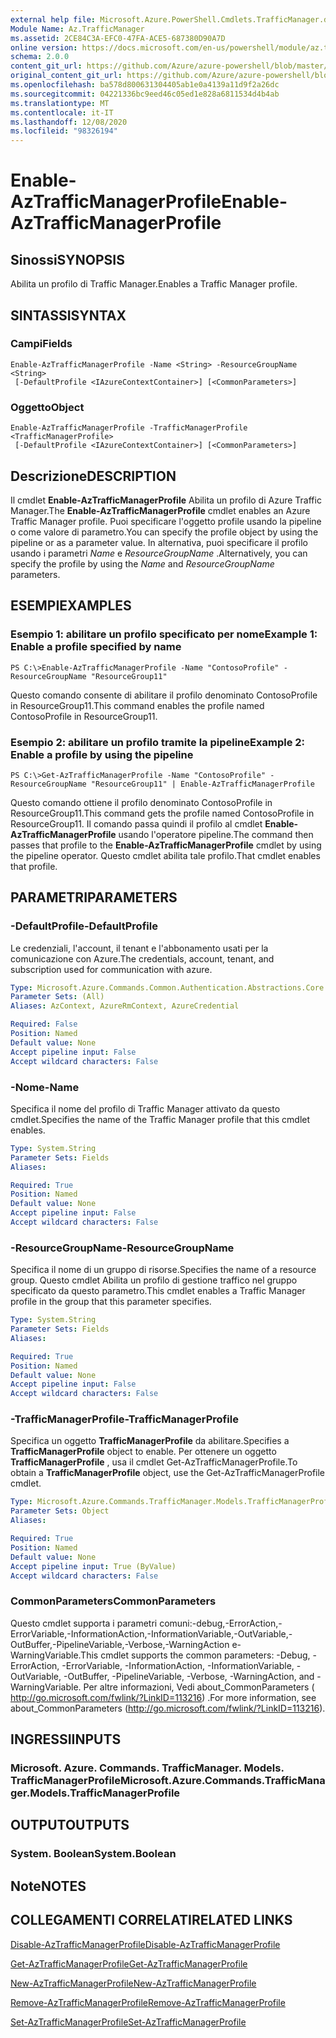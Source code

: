 ```yaml
---
external help file: Microsoft.Azure.PowerShell.Cmdlets.TrafficManager.dll-Help.xml
Module Name: Az.TrafficManager
ms.assetid: 2CE84C3A-EFC0-47FA-ACE5-687380D90A7D
online version: https://docs.microsoft.com/en-us/powershell/module/az.trafficmanager/enable-aztrafficmanagerprofile
schema: 2.0.0
content_git_url: https://github.com/Azure/azure-powershell/blob/master/src/TrafficManager/TrafficManager/help/Enable-AzTrafficManagerProfile.md
original_content_git_url: https://github.com/Azure/azure-powershell/blob/master/src/TrafficManager/TrafficManager/help/Enable-AzTrafficManagerProfile.md
ms.openlocfilehash: ba578d800631304405ab1e0a4139a11d9f2a26dc
ms.sourcegitcommit: 04221336bc9eed46c05ed1e828a6811534d4b4ab
ms.translationtype: MT
ms.contentlocale: it-IT
ms.lasthandoff: 12/08/2020
ms.locfileid: "98326194"
---
```

# <span data-ttu-id="0b2c2-101">Enable-AzTrafficManagerProfile</span><span class="sxs-lookup"><span data-stu-id="0b2c2-101">Enable-AzTrafficManagerProfile</span></span>

## <span data-ttu-id="0b2c2-102">Sinossi</span><span class="sxs-lookup"><span data-stu-id="0b2c2-102">SYNOPSIS</span></span>
<span data-ttu-id="0b2c2-103">Abilita un profilo di Traffic Manager.</span><span class="sxs-lookup"><span data-stu-id="0b2c2-103">Enables a Traffic Manager profile.</span></span>

## <span data-ttu-id="0b2c2-104">SINTASSI</span><span class="sxs-lookup"><span data-stu-id="0b2c2-104">SYNTAX</span></span>

### <span data-ttu-id="0b2c2-105">Campi</span><span class="sxs-lookup"><span data-stu-id="0b2c2-105">Fields</span></span>
```
Enable-AzTrafficManagerProfile -Name <String> -ResourceGroupName <String>
 [-DefaultProfile <IAzureContextContainer>] [<CommonParameters>]
```

### <span data-ttu-id="0b2c2-106">Oggetto</span><span class="sxs-lookup"><span data-stu-id="0b2c2-106">Object</span></span>
```
Enable-AzTrafficManagerProfile -TrafficManagerProfile <TrafficManagerProfile>
 [-DefaultProfile <IAzureContextContainer>] [<CommonParameters>]
```

## <span data-ttu-id="0b2c2-107">Descrizione</span><span class="sxs-lookup"><span data-stu-id="0b2c2-107">DESCRIPTION</span></span>
<span data-ttu-id="0b2c2-108">Il cmdlet **Enable-AzTrafficManagerProfile** Abilita un profilo di Azure Traffic Manager.</span><span class="sxs-lookup"><span data-stu-id="0b2c2-108">The **Enable-AzTrafficManagerProfile** cmdlet enables an Azure Traffic Manager profile.</span></span>
<span data-ttu-id="0b2c2-109">Puoi specificare l'oggetto profile usando la pipeline o come valore di parametro.</span><span class="sxs-lookup"><span data-stu-id="0b2c2-109">You can specify the profile object by using the pipeline or as a parameter value.</span></span>
<span data-ttu-id="0b2c2-110">In alternativa, puoi specificare il profilo usando i parametri *Name* e *ResourceGroupName* .</span><span class="sxs-lookup"><span data-stu-id="0b2c2-110">Alternatively, you can specify the profile by using the *Name* and *ResourceGroupName* parameters.</span></span>

## <span data-ttu-id="0b2c2-111">ESEMPI</span><span class="sxs-lookup"><span data-stu-id="0b2c2-111">EXAMPLES</span></span>

### <span data-ttu-id="0b2c2-112">Esempio 1: abilitare un profilo specificato per nome</span><span class="sxs-lookup"><span data-stu-id="0b2c2-112">Example 1: Enable a profile specified by name</span></span>
```
PS C:\>Enable-AzTrafficManagerProfile -Name "ContosoProfile" -ResourceGroupName "ResourceGroup11"
```

<span data-ttu-id="0b2c2-113">Questo comando consente di abilitare il profilo denominato ContosoProfile in ResourceGroup11.</span><span class="sxs-lookup"><span data-stu-id="0b2c2-113">This command enables the profile named ContosoProfile in ResourceGroup11.</span></span>

### <span data-ttu-id="0b2c2-114">Esempio 2: abilitare un profilo tramite la pipeline</span><span class="sxs-lookup"><span data-stu-id="0b2c2-114">Example 2: Enable a profile by using the pipeline</span></span>
```
PS C:\>Get-AzTrafficManagerProfile -Name "ContosoProfile" -ResourceGroupName "ResourceGroup11" | Enable-AzTrafficManagerProfile
```

<span data-ttu-id="0b2c2-115">Questo comando ottiene il profilo denominato ContosoProfile in ResourceGroup11.</span><span class="sxs-lookup"><span data-stu-id="0b2c2-115">This command gets the profile named ContosoProfile in ResourceGroup11.</span></span>
<span data-ttu-id="0b2c2-116">Il comando passa quindi il profilo al cmdlet **Enable-AzTrafficManagerProfile** usando l'operatore pipeline.</span><span class="sxs-lookup"><span data-stu-id="0b2c2-116">The command then passes that profile to the **Enable-AzTrafficManagerProfile** cmdlet by using the pipeline operator.</span></span>
<span data-ttu-id="0b2c2-117">Questo cmdlet abilita tale profilo.</span><span class="sxs-lookup"><span data-stu-id="0b2c2-117">That cmdlet enables that profile.</span></span>

## <span data-ttu-id="0b2c2-118">PARAMETRI</span><span class="sxs-lookup"><span data-stu-id="0b2c2-118">PARAMETERS</span></span>

### <span data-ttu-id="0b2c2-119">-DefaultProfile</span><span class="sxs-lookup"><span data-stu-id="0b2c2-119">-DefaultProfile</span></span>
<span data-ttu-id="0b2c2-120">Le credenziali, l'account, il tenant e l'abbonamento usati per la comunicazione con Azure.</span><span class="sxs-lookup"><span data-stu-id="0b2c2-120">The credentials, account, tenant, and subscription used for communication with azure.</span></span>

```yaml
Type: Microsoft.Azure.Commands.Common.Authentication.Abstractions.Core.IAzureContextContainer
Parameter Sets: (All)
Aliases: AzContext, AzureRmContext, AzureCredential

Required: False
Position: Named
Default value: None
Accept pipeline input: False
Accept wildcard characters: False
```

### <span data-ttu-id="0b2c2-121">-Nome</span><span class="sxs-lookup"><span data-stu-id="0b2c2-121">-Name</span></span>
<span data-ttu-id="0b2c2-122">Specifica il nome del profilo di Traffic Manager attivato da questo cmdlet.</span><span class="sxs-lookup"><span data-stu-id="0b2c2-122">Specifies the name of the Traffic Manager profile that this cmdlet enables.</span></span>

```yaml
Type: System.String
Parameter Sets: Fields
Aliases:

Required: True
Position: Named
Default value: None
Accept pipeline input: False
Accept wildcard characters: False
```

### <span data-ttu-id="0b2c2-123">-ResourceGroupName</span><span class="sxs-lookup"><span data-stu-id="0b2c2-123">-ResourceGroupName</span></span>
<span data-ttu-id="0b2c2-124">Specifica il nome di un gruppo di risorse.</span><span class="sxs-lookup"><span data-stu-id="0b2c2-124">Specifies the name of a resource group.</span></span>
<span data-ttu-id="0b2c2-125">Questo cmdlet Abilita un profilo di gestione traffico nel gruppo specificato da questo parametro.</span><span class="sxs-lookup"><span data-stu-id="0b2c2-125">This cmdlet enables a Traffic Manager profile in the group that this parameter specifies.</span></span>

```yaml
Type: System.String
Parameter Sets: Fields
Aliases:

Required: True
Position: Named
Default value: None
Accept pipeline input: False
Accept wildcard characters: False
```

### <span data-ttu-id="0b2c2-126">-TrafficManagerProfile</span><span class="sxs-lookup"><span data-stu-id="0b2c2-126">-TrafficManagerProfile</span></span>
<span data-ttu-id="0b2c2-127">Specifica un oggetto **TrafficManagerProfile** da abilitare.</span><span class="sxs-lookup"><span data-stu-id="0b2c2-127">Specifies a **TrafficManagerProfile** object to enable.</span></span>
<span data-ttu-id="0b2c2-128">Per ottenere un oggetto **TrafficManagerProfile** , usa il cmdlet Get-AzTrafficManagerProfile.</span><span class="sxs-lookup"><span data-stu-id="0b2c2-128">To obtain a **TrafficManagerProfile** object, use the Get-AzTrafficManagerProfile cmdlet.</span></span>

```yaml
Type: Microsoft.Azure.Commands.TrafficManager.Models.TrafficManagerProfile
Parameter Sets: Object
Aliases:

Required: True
Position: Named
Default value: None
Accept pipeline input: True (ByValue)
Accept wildcard characters: False
```

### <span data-ttu-id="0b2c2-129">CommonParameters</span><span class="sxs-lookup"><span data-stu-id="0b2c2-129">CommonParameters</span></span>
<span data-ttu-id="0b2c2-130">Questo cmdlet supporta i parametri comuni:-debug,-ErrorAction,-ErrorVariable,-InformationAction,-InformationVariable,-OutVariable,-OutBuffer,-PipelineVariable,-Verbose,-WarningAction e-WarningVariable.</span><span class="sxs-lookup"><span data-stu-id="0b2c2-130">This cmdlet supports the common parameters: -Debug, -ErrorAction, -ErrorVariable, -InformationAction, -InformationVariable, -OutVariable, -OutBuffer, -PipelineVariable, -Verbose, -WarningAction, and -WarningVariable.</span></span> <span data-ttu-id="0b2c2-131">Per altre informazioni, Vedi about_CommonParameters ( http://go.microsoft.com/fwlink/?LinkID=113216) .</span><span class="sxs-lookup"><span data-stu-id="0b2c2-131">For more information, see about_CommonParameters (http://go.microsoft.com/fwlink/?LinkID=113216).</span></span>

## <span data-ttu-id="0b2c2-132">INGRESSI</span><span class="sxs-lookup"><span data-stu-id="0b2c2-132">INPUTS</span></span>

### <span data-ttu-id="0b2c2-133">Microsoft. Azure. Commands. TrafficManager. Models. TrafficManagerProfile</span><span class="sxs-lookup"><span data-stu-id="0b2c2-133">Microsoft.Azure.Commands.TrafficManager.Models.TrafficManagerProfile</span></span>

## <span data-ttu-id="0b2c2-134">OUTPUT</span><span class="sxs-lookup"><span data-stu-id="0b2c2-134">OUTPUTS</span></span>

### <span data-ttu-id="0b2c2-135">System. Boolean</span><span class="sxs-lookup"><span data-stu-id="0b2c2-135">System.Boolean</span></span>

## <span data-ttu-id="0b2c2-136">Note</span><span class="sxs-lookup"><span data-stu-id="0b2c2-136">NOTES</span></span>

## <span data-ttu-id="0b2c2-137">COLLEGAMENTI CORRELATI</span><span class="sxs-lookup"><span data-stu-id="0b2c2-137">RELATED LINKS</span></span>

[<span data-ttu-id="0b2c2-138">Disable-AzTrafficManagerProfile</span><span class="sxs-lookup"><span data-stu-id="0b2c2-138">Disable-AzTrafficManagerProfile</span></span>](./Disable-AzTrafficManagerProfile.md)

[<span data-ttu-id="0b2c2-139">Get-AzTrafficManagerProfile</span><span class="sxs-lookup"><span data-stu-id="0b2c2-139">Get-AzTrafficManagerProfile</span></span>](./Get-AzTrafficManagerProfile.md)

[<span data-ttu-id="0b2c2-140">New-AzTrafficManagerProfile</span><span class="sxs-lookup"><span data-stu-id="0b2c2-140">New-AzTrafficManagerProfile</span></span>](./New-AzTrafficManagerProfile.md)

[<span data-ttu-id="0b2c2-141">Remove-AzTrafficManagerProfile</span><span class="sxs-lookup"><span data-stu-id="0b2c2-141">Remove-AzTrafficManagerProfile</span></span>](./Remove-AzTrafficManagerProfile.md)

[<span data-ttu-id="0b2c2-142">Set-AzTrafficManagerProfile</span><span class="sxs-lookup"><span data-stu-id="0b2c2-142">Set-AzTrafficManagerProfile</span></span>](./Set-AzTrafficManagerProfile.md)


